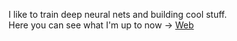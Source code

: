 I like to train deep neural nets and building cool stuff.                             
Here you can see what I'm up to now -> [Web](https://sreedeep.netlify.app/) 
